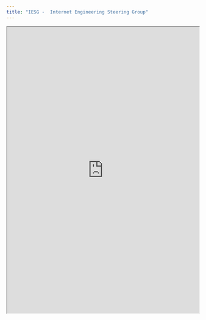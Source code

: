 ```yaml
---
title: "IESG -  Internet Engineering Steering Group"
---
```




<iframe height="750" width="100%" src="https://ewelton.github.io/ktest/wiki.html#IESG%20-%20%20Internet%20Engineering%20Steering%20Group"></iframe>
